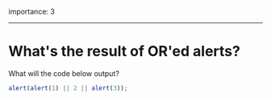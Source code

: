 importance: 3

---

# What's the result of OR'ed alerts?

What will the code below output?

```js
alert(alert(1) || 2 || alert(3));
```

